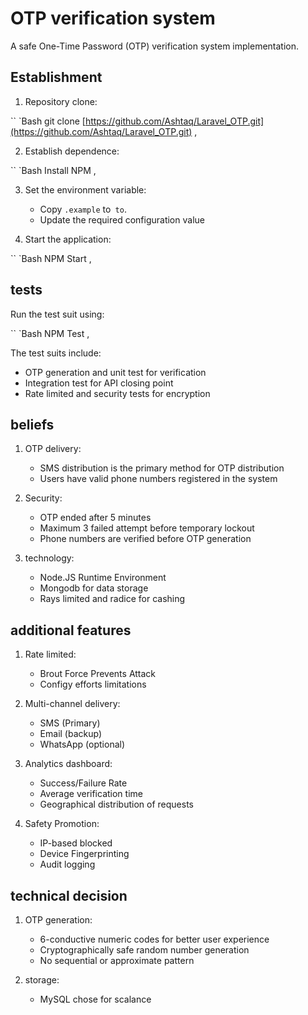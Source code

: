 # OTP verification system

A safe One-Time Password (OTP) verification system implementation.

## Establishment

1. Repository clone:

`` `Bash
git clone [https://github.com/Ashtaq/Laravel_OTP.git](https://github.com/Ashtaq/Laravel_OTP.git)
,

2. Establish dependence:

`` `Bash
Install NPM
,

3. Set the environment variable:

    - Copy `.example` to` to`.
    - Update the required configuration value

4. Start the application:

`` `Bash
NPM Start
,

## tests

Run the test suit using:

`` `Bash
NPM Test
,

The test suits include:

- OTP generation and unit test for verification
- Integration test for API closing point
- Rate limited and security tests for encryption

## beliefs

1. OTP delivery:

    - SMS distribution is the primary method for OTP distribution
    - Users have valid phone numbers registered in the system

2. Security:

    - OTP ended after 5 minutes
    - Maximum 3 failed attempt before temporary lockout
    - Phone numbers are verified before OTP generation

3. technology:
    - Node.JS Runtime Environment
    - Mongodb for data storage
    - Rays limited and radice for cashing

## additional features

1. Rate limited:

    - Brout Force Prevents Attack
    - Configy efforts limitations

2. Multi-channel delivery:

    - SMS (Primary)
    - Email (backup)
    - WhatsApp (optional)

3. Analytics dashboard:

    - Success/Failure Rate
    - Average verification time
    - Geographical distribution of requests

4. Safety Promotion:
    - IP-based blocked
    - Device Fingerprinting
    - Audit logging

## technical decision

1. OTP generation:

    - 6-conductive numeric codes for better user experience
    - Cryptographically safe random number generation
    - No sequential or approximate pattern

2. storage:

    - MySQL chose for scalance
